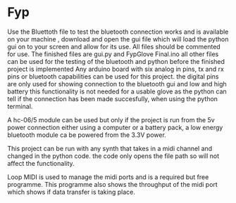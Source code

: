 # Fyp
Use the Bluettoth file to test the bluetooth connection works and is available on your machine ,
download and open the gui file which will load the python gui on to your screen and allow for its use.
All files should be commented for use.
The finished files are gui.py and FypGlove Final.ino all other files can be used for the testing of the bluetooth and python before the finished project is implemented
Any arduino board with six analog in pins, tx and rx pins or bluetooth capabilities can be used for this project.
the digital pins are only used for showing connection to the bluetooth gui and low and high battery this functionality is not needed for a usable glove as the python can tell if the connection has been made succesfully, when using the python terminal.

A hc-06/5 module can be used but only if the project is run from the 5v power connection either using a computer or a battery pack, a low energy bluetooth module ca be powered from the 3.3V power.

This project can be run with any synth that takes in a midi channel and changed in the python code. the code only opens the file path so will not affect the functionality.

Loop MIDI is used to manage the midi ports and is a required but free programme. This programme also shows the throughput of the midi port which shows if data transfer is taking place.

